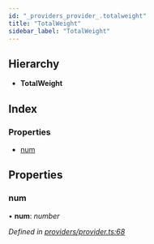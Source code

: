 ```yaml
---
id: "_providers_provider_.totalweight"
title: "TotalWeight"
sidebar_label: "TotalWeight"
---
```


## Hierarchy

* **TotalWeight**

## Index

### Properties

* [num](_providers_provider_.totalweight.md#num)

## Properties

###  num

• **num**: *number*

*Defined in [providers/provider.ts:68](https://github.com/nearprotocol/nearlib/blob/08f7443/src.ts/providers/provider.ts#L68)*
